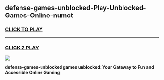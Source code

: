 
## defense-games-unblocked-Play-Unblocked-Games-Online-numct
<h3>
<a href="https://premium76.site?title=defense-games-unblocked&ref=25A">CLICK TO PLAY</a></h3>
<hr>

<h3>
<a href="https://premium76.site?title=defense-games-unblocked&ref=25A">CLICK 2 PLAY</a>
  
</h3>

<a href="https://premium76.site?title=defense-games-unblocked&ref=25A"><img src="https://clearcache.store/games.png"></a>


**defense-games-unblocked games unblocked: Your Gateway to Fun and Accessible Online Gaming**
